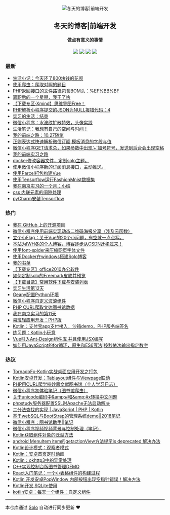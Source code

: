 <p align="center"><img alt="冬天的博客|前端开发" src="https://static.b3log.org/images/brand/solo-32.png"></p><h2 align="center">
冬天的博客|前端开发
</h2>

<h4 align="center">做点有意义的事情</h4>
<p align="center"><a title="冬天的博客|前端开发" target="_blank" href="https://github.com/iwh718/solo-blog"><img src="https://img.shields.io/github/last-commit/iwh718/solo-blog.svg?style=flat-square&color=FF9900"></a>
<a title="GitHub repo size in bytes" target="_blank" href="https://github.com/iwh718/solo-blog"><img src="https://img.shields.io/github/repo-size/iwh718/solo-blog.svg?style=flat-square"></a>
<a title="Solo Version" target="_blank" href="https://github.com/b3log/solo/releases"><img src="https://img.shields.io/badge/solo-3.6.4-f1e05a.svg?style=flat-square&color=blueviolet"></a>
<a title="Hits" target="_blank" href="https://github.com/b3log/hits"><img src="https://hits.b3log.org/iwh718/solo-blog.svg"></a></p>

### 最新

* [生活小记：今天还了800块钱的花呗](http://blog.borebooks.top/articles/2019/11/15/1573825489290.html)
* [使用爬虫：爬取对啊的题目](http://blog.borebooks.top/articles/2019/11/14/1573727378926.html)
* [PHP返回接口的文件路径包含BOM头：%EF%BB%BF](http://blog.borebooks.top/articles/2019/11/13/1573619218351.html)
* [离职后的一个星期，我干了啥](http://blog.borebooks.top/articles/2019/11/11/1573475571852.html)
* [【下载专区·Xmind】思维导图Free！](http://blog.borebooks.top/articles/2019/11/04/1572874790855.html)
* [PHP解析小程序提交的JSON为NULL报错代码：4](http://blog.borebooks.top/articles/2019/11/03/1572725002694.html)
* [实习的生活：结束](http://blog.borebooks.top/articles/2019/11/02/1572691173355.html)
* [微信小程序：水波纹扩散特效，头像实践](http://blog.borebooks.top/articles/2019/10/30/1572365619157.html)
* [生活笔记：我想有自己的空间与时间！](http://blog.borebooks.top/articles/2019/10/27/1572181108774.html)
* [我的前端之路：10.27随笔](http://blog.borebooks.top/articles/2019/10/27/1572180208407.html)
* [正则表达式快速解析微信订阅,模板消息的字段与值](http://blog.borebooks.top/articles/2019/10/23/1571803290230.html)
* [微信小程序GET请求总，如果参数中出现’+'加号符号，发送到后台会出现空格](http://blog.borebooks.top/articles/2019/10/23/1571802725227.html)
* [我的前端实习之路](http://blog.borebooks.top/articles/2019/10/18/1571328958610.html)
* [docker修改容器文件，定制solo主题。](http://blog.borebooks.top/articles/2019/10/14/1571045765238.html)
* [使用微信小程序新的订阅消息接口，主动推送。](http://blog.borebooks.top/articles/2019/10/13/1570978916605.html)
* [使用Parcel打包构建Vue](http://blog.borebooks.top/articles/2019/10/08/1570500571251.html)
* [使用Tensorflow运行FashionMnist数据集](http://blog.borebooks.top/articles/2019/09/21/1569045167650.html)
* [我在南京实习的一个月：小结](http://blog.borebooks.top/articles/2019/09/12/1568299173068.html)
* [css 内联元素的间隙处理](http://blog.borebooks.top/articles/2019/09/12/1568272436904.html)
* [pyCharm安装Tensorflow](http://blog.borebooks.top/articles/2019/09/09/1568022939322.html)

### 热门

* [我在 GitHub 上的开源项目](http://blog.borebooks.top/my-github-repos)
* [微信小程序使用前端实现动态二维码海报分享（涉及云函数）](http://blog.borebooks.top/articles/2019/08/25/1566701972249.html)
* [立个小Flag：关于Vue的20个小问题，有空就一点点写。](http://blog.borebooks.top/articles/2019/08/25/1566703408311.html)
* [本站为IWH冬的个人博客，博客逐步从CSDN迁移过来！](http://blog.borebooks.top/hello-solo)
* [使用font-spider来压缩网页字体文件](http://blog.borebooks.top/articles/2019/08/31/1567222614776.html)
* [使用Docker在windows搭建Solo博客](http://blog.borebooks.top/articles/2019/08/20/1566279538847.html)
* [我的书单](http://blog.borebooks.top/articles/2019/08/23/1566522644284.html)
* [【下载专区】office2010办公软件](http://blog.borebooks.top/articles/2019/09/02/1567415645786.html)
* [如何定制solo的Freemark皮肤并预览](http://blog.borebooks.top/articles/2019/08/22/1566467677461.html)
* [【下载目录】常用软件下载与安装列表](http://blog.borebooks.top/articles/2019/09/02/1567416110090.html)
* [实习生活第12天](http://blog.borebooks.top/articles/2019/08/21/1566401413424.html)
* [Geany配置Python环境](http://blog.borebooks.top/articles/2019/09/05/1567656120620.html)
* [微信小程序自定义波浪组件](http://blog.borebooks.top/articles/2019/08/20/1566313566665.html)
* [PHP CURL爬取文达图书馆数据](http://blog.borebooks.top/articles/2019/08/19/1566223919275.html)
* [我在南京实习的第11天](http://blog.borebooks.top/articles/2019/08/20/1566312004173.html)
* [易班轻应用开发：PHP版](http://blog.borebooks.top/articles/2019/08/20/1566313291707.html)
* [Kotlin：支付宝app支付接入，沙箱demo，PHP服务端签名](http://blog.borebooks.top/articles/2019/08/20/1566313026471.html)
* [练习题：Kotlin小玩意](http://blog.borebooks.top/articles/2019/08/29/1567051043104.html)
* [Vue引入Ant-Design组件库 并且使用JSX编写](http://blog.borebooks.top/articles/2019/08/20/1566256973917.html)
* [如何用JavaScript的for循环，原生和ES6写法|按秒依次输出指定数字](http://blog.borebooks.top/articles/2019/08/20/1566257223333.html)

### 热议

* [TornadoFx-Kotlin实战桌面应用开发之打包](http://blog.borebooks.top/articles/2019/08/19/1566223592903.html)
* [Kotlin安卓开发：Tablayout组件与Viewpage联动](http://blog.borebooks.top/articles/2019/08/19/1566223669646.html)
* [PHP用CURL爬学校妙思文献图书馆（个人学习日志）](http://blog.borebooks.top/articles/2019/08/19/1566223957059.html)
* [微信小程序初体验笔记（图书馆爬虫）](http://blog.borebooks.top/articles/2019/08/19/1566223997700.html)
* [关于unicode编码中&amp;amp;#和&amp;amp;#x转换中文问题](http://blog.borebooks.top/articles/2019/08/19/1566224033929.html)
* [phpstudy服务器配置SSL时Apache无法启动解决](http://blog.borebooks.top/articles/2019/08/19/1566224068439.html)
* [二分法查找的实现 | JavaScript | PHP | Kotlin](http://blog.borebooks.top/articles/2019/08/19/1566224106090.html)
* [基于webSQL与BootStrap的管理系统demo||2018笔记](http://blog.borebooks.top/articles/2019/08/19/1566224134096.html)
* [微信小程序：图书馆助手||笔记](http://blog.borebooks.top/articles/2019/08/19/1566224158541.html)
* [微信小程序视频视频背景与控制处理（笔记）](http://blog.borebooks.top/articles/2019/08/19/1566224186203.html)
* [Kotlin获取组件对象的泛型方法](http://blog.borebooks.top/articles/2019/08/19/1566224211353.html)
* [android MenuItem item的getactionView方法提示is deprecated 解决办法](http://blog.borebooks.top/articles/2019/08/19/1566224245877.html)
* [Kotlin设计模式：观察者模式](http://blog.borebooks.top/articles/2019/08/19/1566224286724.html)
* [Kotlin：安卓首页定时动画](http://blog.borebooks.top/articles/2019/08/20/1566256434359.html)
* [Kotlin：okhttp3中的异常处理](http://blog.borebooks.top/articles/2019/08/20/1566256493222.html)
* [C++实现控制台版图书管理DEMO](http://blog.borebooks.top/articles/2019/08/20/1566256533720.html)
* [React入门笔记：一个小表格组件的构建过程](http://blog.borebooks.top/articles/2019/08/20/1566256582887.html)
* [Kotlin 开发安卓PopWindow 内部按钮出现空指针错误！解决方法](http://blog.borebooks.top/articles/2019/08/20/1566256607776.html)
* [Kotlin开发 SQLite使用](http://blog.borebooks.top/articles/2019/08/20/1566256636273.html)
* [kotlin安卓：每天一个组件：自定义组件](http://blog.borebooks.top/articles/2019/08/20/1566256665808.html)

---

本仓库通过 [Solo](https://github.com/b3log/solo) 自动进行同步更新 ❤️ 